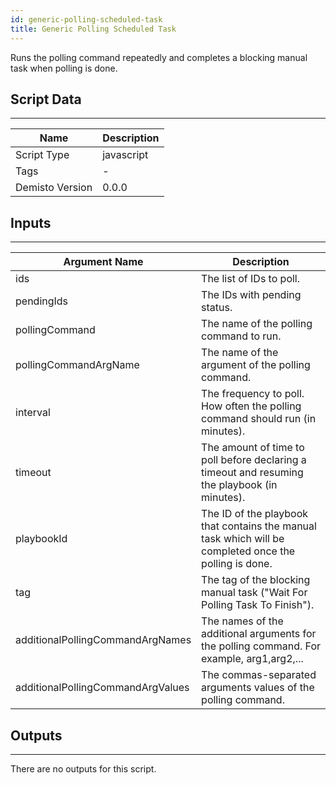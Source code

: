 ```yaml
---
id: generic-polling-scheduled-task
title: Generic Polling Scheduled Task
---
```


Runs the polling command repeatedly and completes a blocking manual task when polling is done.
## Script Data
---

| **Name** | **Description** |
| --- | --- |
| Script Type | javascript |
| Tags | - |
| Demisto Version | 0.0.0 |

## Inputs
---

| **Argument Name** | **Description** |
| --- | --- |
| ids | The list of IDs to poll. |
| pendingIds | The IDs with pending status. |
| pollingCommand | The name of the polling command to run. |
| pollingCommandArgName | The name of the argument of the polling command. |
| interval | The frequency to poll. How often the polling command should run (in minutes). |
| timeout | The amount of time to poll before declaring a timeout and resuming the playbook (in minutes). |
| playbookId | The ID of the playbook that contains the manual task which will be completed once the polling is done. |
| tag | The tag of the blocking manual task ("Wait For Polling Task To Finish"). |
| additionalPollingCommandArgNames | The names of the additional arguments for the polling command. For example, arg1,arg2,...  |
| additionalPollingCommandArgValues | The commas-separated arguments values of the polling command. |

## Outputs
---
There are no outputs for this script.
